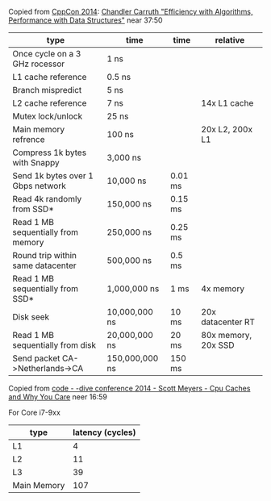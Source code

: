 Copied from [CppCon 2014](http://cppcon.org/2014-videos-online/): [Chandler Carruth "Efficiency with Algorithms, Performance with Data Structures"](https://www.youtube.com/watch?v=fHNmRkzxHWs) near 37:50

type                                |         time    | time    | relative
------------------------------------|-----------------|---------|-------------------
Once cycle on a 3 GHz rocessor      |           1 ns  |         |
L1 cache reference                  |         0.5 ns  |         |
Branch mispredict                   |           5 ns  |         |
L2 cache reference                  |           7 ns  |         | 14x L1 cache
Mutex lock/unlock                   |          25 ns  |         |
Main memory refrence                |         100 ns  |         | 20x L2, 200x L1
Compress 1k bytes with Snappy       |       3,000 ns  |         |
Send 1k bytes over 1 Gbps network   |      10,000 ns  | 0.01 ms |
Read 4k randomly from SSD*          |     150,000 ns  | 0.15 ms |
Read 1 MB sequentially from memory  |     250,000 ns  | 0.25 ms |
Round trip within same datacenter   |     500,000 ns  |  0.5 ms |
Read 1 MB sequentially from SSD*    |   1,000,000 ns  |    1 ms |  4x memory
Disk seek                           |  10,000,000 ns  |   10 ms | 20x datacenter RT
Read 1 MB sequentially from disk    |  20,000,000 ns  |   20 ms | 80x memory, 20x SSD
Send packet CA->Netherlands->CA     | 150,000,000 ns  |  150 ms |

Copied from [code - -dive conference 2014 - Scott Meyers - Cpu Caches and Why You Care](https://youtu.be/WDIkqP4JbkE) neer 16:59

For Core i7-9xx

type | latency (cycles)
-----|-----------------
L1   | 4
L2   | 11
L3   | 39
Main Memory|107
